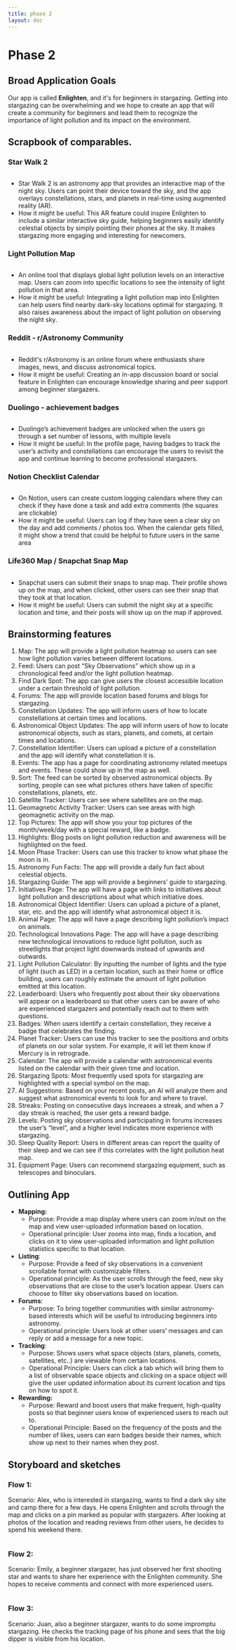 ```yaml
---
title: phase 2
layout: doc
---
```

# Phase 2

## Broad Application Goals


Our app is called **Enlighten**, and it's for beginners in stargazing. Getting into stargazing can be overwhelming and we hope to create an app that will create a community for beginners and lead them to recognize the importance of light pollution and its impact on the environment.


## **Scrapbook of comparables.**


### Star Walk 2


<figure>
                      <img src="https://res.cloudinary.com/df2rp6zoo/image/upload/v1731555858/r4fcs5rt1shi1jeddjqr.png" alt="">
                      <figcaption></figcaption>
                  </figure>

- Star Walk 2 is an astronomy app that provides an interactive map of the night sky. Users can point their device toward the sky, and the app overlays constellations, stars, and planets in real-time using augmented reality (AR).
- How it might be useful: This AR feature could inspire Enlighten to include a similar interactive sky guide, helping beginners easily identify celestial objects by simply pointing their phones at the sky. It makes stargazing more engaging and interesting for newcomers.

### Light Pollution Map


<figure>
                      <img src="https://res.cloudinary.com/df2rp6zoo/image/upload/v1731555862/rngnywadinwtzvhdmnds.png" alt="">
                      <figcaption></figcaption>
                  </figure>

- An online tool that displays global light pollution levels on an interactive map. Users can zoom into specific locations to see the intensity of light pollution in that area.
- How it might be useful: Integrating a light pollution map into Enlighten can help users find nearby dark-sky locations optimal for stargazing. It also raises awareness about the impact of light pollution on observing the night sky.

### Reddit - r/Astronomy Community


<figure>
                      <img src="https://res.cloudinary.com/df2rp6zoo/image/upload/v1731555864/npl1pr3txb60hbmt0pxs.png" alt="">
                      <figcaption></figcaption>
                  </figure>

- Reddit's r/Astronomy is an online forum where enthusiasts share images, news, and discuss astronomical topics.
- How it might be useful: Creating an in-app discussion board or social feature in Enlighten can encourage knowledge sharing and peer support among beginner stargazers.

### Duolingo - achievement badges


<figure>
                      <img src="https://res.cloudinary.com/df2rp6zoo/image/upload/v1731555866/szjgg37npvaj1l9ss2kr.png" alt="">
                      <figcaption></figcaption>
                  </figure>

- Duolingo’s achievement badges are unlocked when the users go through a set number of lessons, with multiple levels
- How it might be useful: In the profile page, having badges to track the user’s activity and constellations can encourage the users to revisit the app and continue learning to become professional stargazers.

### Notion Checklist Calendar


<figure>
                      <img src="https://res.cloudinary.com/df2rp6zoo/image/upload/v1731555867/wh7r2yhc0h3g6zpi2vlp.png" alt="">
                      <figcaption></figcaption>
                  </figure>

- On Notion, users can create custom logging calendars where they can check if they have done a task and add extra comments (the squares are clickable)
- How it might be useful: Users can log if they have seen a clear sky on the day and add comments / photos too. When the calendar gets filled, it might show a trend that could be helpful to future users in the same area

### Life360 Map / Snapchat Snap Map


<figure>
                      <img src="https://res.cloudinary.com/df2rp6zoo/image/upload/v1731555869/tlxgtbqdgx1djbdforxm.png" alt="">
                      <figcaption></figcaption>
                  </figure>

- Snapchat users can submit their snaps to snap map. Their profile shows up on the map, and when clicked, other users can see their snap that they took at that location.
- How it might be useful: Users can submit the night sky at a specific location and time, and their posts will show up on the map if approved.

## **Brainstorming features**

1. Map: The app will provide a light pollution heatmap so users can see how light pollution varies between different locations.
2. Feed: Users can post “Sky Observations” which show up in a chronological feed and/or the light pollution heatmap.
3. Find Dark Spot: The app can give users the closest accessible location under a certain threshold of light pollution.
4. Forums: The app will provide location based forums and blogs for stargazing.
5. Constellation Updates: The app will inform users of how to locate constellations at certain times and locations.
6. Astronomical Object Updates: The app will inform users of how to locate astronomical objects, such as stars, planets, and comets, at certain times and locations.
7. Constellation Identifier: Users can upload a picture of a constellation and the app will identify what constellation it is.
8. Events: The app has a page for coordinating astronomy related meetups and events. These could show up in the map as well.
9. Sort: The feed can be sorted by observed astronomical objects. By sorting, people can see what pictures others have taken of specific constellations, planets, etc.
10. Satellite Tracker: Users can see where satellites are on the map.
11. Geomagnetic Activity Tracker: Users can see areas with high geomagnetic activity on the map.
12. Top Pictures: The app will show you your top pictures of the month/week/day with a special reward, like a badge.
13. Highlights: Blog posts on light pollution reduction and awareness will be highlighted on the feed.
14. Moon Phase Tracker: Users can use this tracker to know what phase the moon is in.
15. Astronomy Fun Facts: The app will provide a daily fun fact about celestial objects.
16. Stargazing Guide: The app will provide a beginners’ guide to stargazing.
17. Initiatives Page: The app will have a page with links to initiatives about light pollution and descriptions about what which initiative does.
18. Astronomical Object Identifier: Users can upload a picture of a planet, star, etc. and the app will identify what astronomical object it is.
19. Animal Page: The app will have a page describing light pollution’s impact on animals.
20. Technological Innovations Page: The app will have a page describing new technological innovations to reduce light pollution, such as streetlights that project light downwards instead of upwards and outwards.
21. Light Pollution Calculator: By inputting the number of lights and the type of light (such as LED) in a certain location, such as their home or office building, users can roughly estimate the amount of light pollution emitted at this location.
22. Leaderboard: Users who frequently post about their sky observations will appear on a leaderboard so that other users can be aware of who are experienced stargazers and potentially reach out to them with questions.
23. Badges: When users identify a certain constellation, they receive a badge that celebrates the finding.
24. Planet Tracker: Users can use this tracker to see the positions and orbits of planets on our solar system. For example, it will let them know if Mercury is in retrograde.
25. Calendar: The app will provide a calendar with astronomical events listed on the calendar with their given time and location.
26. Stargazing Spots: Most frequently used spots for stargazing are highlighted with a special symbol on the map.
27. AI Suggestions: Based on your recent posts, an AI will analyze them and suggest what astronomical events to look for and where to travel.
28. Streaks: Posting on consecutive days increases a streak, and when a 7 day streak is reached, the user gets a reward badge.
29. Levels: Posting sky observations and participating in forums increases the user’s “level”, and a higher level indicates more experience with stargazing.
30. Sleep Quality Report: Users in different areas can report the quality of their sleep and we can see if this correlates with the light pollution heat map.
31. Equipment Page: Users can recommend stargazing equipment, such as telescopes and binoculars.

## Outlining App

- **Mapping:**
	- Purpose: Provide a map display where users can zoom in/out on the map and view user-uploaded information based on location.
	- Operational principle: User zooms into map, finds a location, and clicks on it to view user-uploaded information and light pollution statistics specific to that location.
- **Listing**:
	- Purpose: Provide a feed of sky observations in a convenient scrollable format with customizable filters.
	- Operational principle: As the user scrolls through the feed, new sky observations that are close to the user’s location appear. Users can choose to filter sky observations based on location.
- **Forums**:
	- Purpose: To bring together communities with similar astronomy-based interests which will be useful to introducing beginners into astronomy.
	- Operational principle: Users look at other users’ messages and can reply or add a message for a new topic.
- **Tracking**:
	- Purpose: Shows users what space objects (stars, planets, comets, satellites, etc..) are viewable from certain locations.
	- Operational Principle: Users can click a tab which will bring them to a list of observable space objects and clicking on a space object will give the user updated information about its current location and tips on how to spot it.
- **Rewarding:**
	- Purpose: Reward and boost users that make frequent, high-quality posts so that beginner users know of experienced users to reach out to.
	- Operational Principle: Based on the frequency of the posts and the number of likes, users can earn badges beside their names, which show up next to their names when they post.

## **Storyboard and sketches**


### **Flow 1:**


Scenario: Alex, who is interested in stargazing, wants to find a dark sky site and camp there for a few days. He opens Enlighten and scrolls through the map and clicks on a pin marked as popular with stargazers. After looking at photos of the location and reading reviews from other users, he decides to spend his weekend there.


<figure>
                      <img src="https://res.cloudinary.com/df2rp6zoo/image/upload/v1731555872/grkdhonvnadjtpfhqiwu.png" alt="">
                      <figcaption></figcaption>
                  </figure>


### **Flow 2:**


Scenario: Emily, a beginner stargazer, has just observed her first shooting star and wants to share her experience with the Enlighten community. She hopes to receive comments and connect with more experienced users.


<figure>
                      <img src="https://res.cloudinary.com/df2rp6zoo/image/upload/v1731555874/qyzjhqhdudxfzeu15o6s.png" alt="">
                      <figcaption></figcaption>
                  </figure>


### **Flow 3:**


Scenario: Juan, also a beginner stargazer, wants to do some impromptu stargazing. He checks the tracking page of his phone and sees that the big dipper is visible from his location.


<figure>
                      <img src="https://res.cloudinary.com/df2rp6zoo/image/upload/v1731555875/usmr3cik5aste45gctia.png" alt="">
                      <figcaption></figcaption>
                  </figure>


